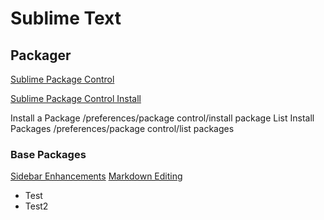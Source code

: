 # Sublime Text


## Packager

[Sublime Package Control](https://sublime.wbond.net/)

[Sublime Package Control Install](https://sublime.wbond.net/installation)

Install a Package
/preferences/package control/install package
List Install Packages
/preferences/package control/list packages

### Base Packages

[Sidebar Enhancements](https://sublime.wbond.net/packages/SideBarEnhancements)
[Markdown Editing](https://sublime.wbond.net/packages/MarkdownEditing)

* Test
* Test2

